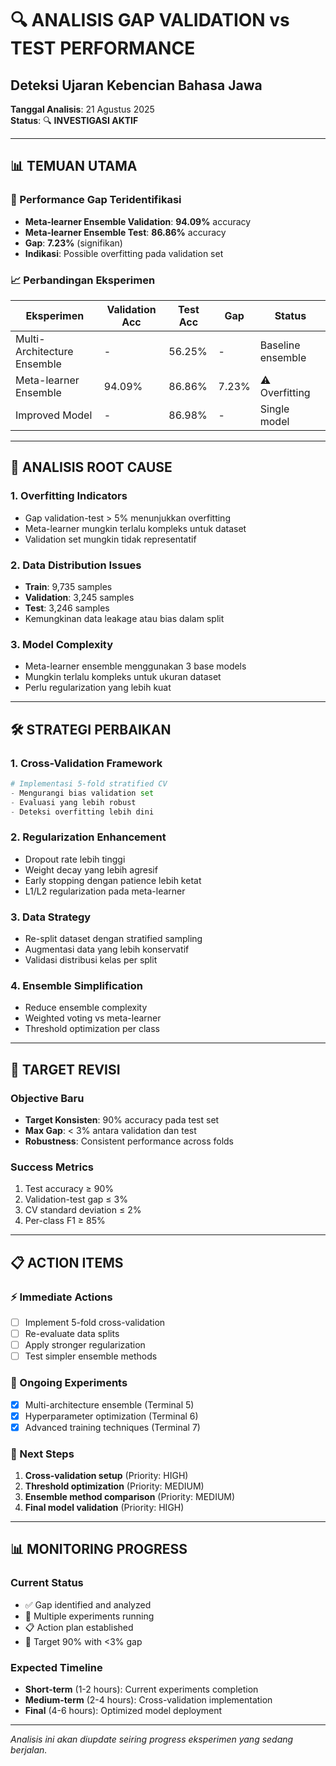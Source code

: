 # 🔍 ANALISIS GAP VALIDATION vs TEST PERFORMANCE
## Deteksi Ujaran Kebencian Bahasa Jawa

**Tanggal Analisis**: 21 Agustus 2025  
**Status**: 🔍 **INVESTIGASI AKTIF**

---

## 📊 TEMUAN UTAMA

### 🎯 Performance Gap Teridentifikasi
- **Meta-learner Ensemble Validation**: **94.09%** accuracy
- **Meta-learner Ensemble Test**: **86.86%** accuracy
- **Gap**: **7.23%** (signifikan)
- **Indikasi**: Possible overfitting pada validation set

### 📈 Perbandingan Eksperimen
| Eksperimen | Validation Acc | Test Acc | Gap | Status |
|---|---|---|---|---|
| Multi-Architecture Ensemble | - | 56.25% | - | Baseline ensemble |
| Meta-learner Ensemble | 94.09% | 86.86% | 7.23% | ⚠️ Overfitting |
| Improved Model | - | 86.98% | - | Single model |

---

## 🔬 ANALISIS ROOT CAUSE

### 1. **Overfitting Indicators**
- Gap validation-test > 5% menunjukkan overfitting
- Meta-learner mungkin terlalu kompleks untuk dataset
- Validation set mungkin tidak representatif

### 2. **Data Distribution Issues**
- **Train**: 9,735 samples
- **Validation**: 3,245 samples  
- **Test**: 3,246 samples
- Kemungkinan data leakage atau bias dalam split

### 3. **Model Complexity**
- Meta-learner ensemble menggunakan 3 base models
- Mungkin terlalu kompleks untuk ukuran dataset
- Perlu regularization yang lebih kuat

---

## 🛠️ STRATEGI PERBAIKAN

### 1. **Cross-Validation Framework**
```python
# Implementasi 5-fold stratified CV
- Mengurangi bias validation set
- Evaluasi yang lebih robust
- Deteksi overfitting lebih dini
```

### 2. **Regularization Enhancement**
- Dropout rate lebih tinggi
- Weight decay yang lebih agresif
- Early stopping dengan patience lebih ketat
- L1/L2 regularization pada meta-learner

### 3. **Data Strategy**
- Re-split dataset dengan stratified sampling
- Augmentasi data yang lebih konservatif
- Validasi distribusi kelas per split

### 4. **Ensemble Simplification**
- Reduce ensemble complexity
- Weighted voting vs meta-learner
- Threshold optimization per class

---

## 🎯 TARGET REVISI

### Objective Baru
- **Target Konsisten**: 90% accuracy pada test set
- **Max Gap**: < 3% antara validation dan test
- **Robustness**: Consistent performance across folds

### Success Metrics
1. Test accuracy ≥ 90%
2. Validation-test gap ≤ 3%
3. CV standard deviation ≤ 2%
4. Per-class F1 ≥ 85%

---

## 📋 ACTION ITEMS

### ⚡ Immediate Actions
- [ ] Implement 5-fold cross-validation
- [ ] Re-evaluate data splits
- [ ] Apply stronger regularization
- [ ] Test simpler ensemble methods

### 🔄 Ongoing Experiments
- [x] Multi-architecture ensemble (Terminal 5)
- [x] Hyperparameter optimization (Terminal 6) 
- [x] Advanced training techniques (Terminal 7)

### 🎯 Next Steps
1. **Cross-validation setup** (Priority: HIGH)
2. **Threshold optimization** (Priority: MEDIUM)
3. **Ensemble method comparison** (Priority: MEDIUM)
4. **Final model validation** (Priority: HIGH)

---

## 📊 MONITORING PROGRESS

### Current Status
- ✅ Gap identified and analyzed
- 🔄 Multiple experiments running
- 📋 Action plan established
- 🎯 Target 90% with <3% gap

### Expected Timeline
- **Short-term** (1-2 hours): Current experiments completion
- **Medium-term** (2-4 hours): Cross-validation implementation
- **Final** (4-6 hours): Optimized model deployment

---

*Analisis ini akan diupdate seiring progress eksperimen yang sedang berjalan.*
